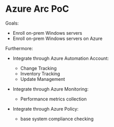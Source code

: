 # Azure Arc PoC

Goals:
* Enroll on-prem Windows servers
* Enroll on-prem Windows servers on Azure

Furthermore:
* Integrate through Azure Automation Account:
  - Change Tracking
  - Inventory Tracking
  - Update Management

* Integrate through Azure Monitoring:
  - Performance metrics collection

* Integrate through Azure Policy:
  - base system compliance checking